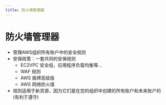 ```yaml
---
title: 防火墙管理器
---
```


# 防火墙管理器

- 管理AWS组织所有账户中的安全规则
- 安保政策：一套共同的安保规则
  - EC2VPC 安全组，应用程序负载均衡等...
  - WAF 规则
  - AWS 盾牌高级版
  - AWS 网络防火墙
- 规则适用于新资源，因为它们是在您的组织中创建的所有账户和未来账户的 (有利于遵守)
